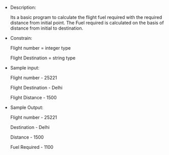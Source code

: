 * Description:

  Its a basic program to calculate the flight fuel required with the required distance from initial point.
  The Fuel required is calculated on the basis of distance from initial to destination.
  
* Constrain:

  Flight number = integer type

  Flight Destination = string type

* Sample input: 

  Flight number - 25221
  
  Flight Destination - Delhi
  
  Flight Distance - 1500
  
* Sample Output:
  
  Flight number - 25221
  
  Destination - Delhi
  
  Distance - 1500
  
  Fuel Required - 1100
  
